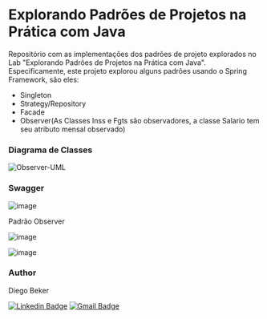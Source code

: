 # Explorando Padrões de Projetos na Prática com Java

Repositório com as implementações dos padrões de projeto explorados no Lab "Explorando Padrões de Projetos na Prática com Java". Especificamente, este projeto explorou alguns padrões usando o Spring Framework, são eles:
- Singleton
- Strategy/Repository
- Facade
- Observer(As Classes Inss e Fgts são observadores, a classe Salario tem seu atributo mensal observado)

<h3>Diagrama de Classes</h3>

![Observer-UML](https://user-images.githubusercontent.com/114487600/202730968-e9b5af00-de30-438a-a254-1ff87765577c.png)

<h3>Swagger</h3>

![image](https://user-images.githubusercontent.com/114487600/202733003-825e0a26-0627-49dd-ba6e-b4e8bb622cfb.png)

Padrão Observer

![image](https://user-images.githubusercontent.com/114487600/202733331-1e203314-060e-48ee-8688-3e4bb5b23c1d.png)

![image](https://user-images.githubusercontent.com/114487600/202733553-98b209a3-e72e-4e5c-91e1-ed821a071a3e.png)





<h3>Author</h3>
Diego Beker

[![Linkedin Badge](https://img.shields.io/badge/-Diego-blue?style=flat-square&logo=Linkedin&logoColor=white&link=https://www.linkedin.com/in/diego-beker/)](https://www.linkedin.com/in/diego-beker/)
[![Gmail Badge](https://img.shields.io/badge/-diegobecker99@gmail.com-c14438?style=flat-square&logo=Gmail&logoColor=white&link=mailto:diegobecker99@gmail.com)](mailto:diegobecker99@gmail.com)